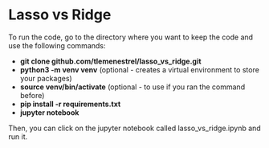 # Lasso vs Ridge

To run the code, go to the directory where you want to keep the code and use the following commands:

- **git clone github.com/tlemenestrel/lasso_vs_ridge.git** <br>
- **python3 -m venv venv** (optional - creates a virtual environment to store your packages) <br>
- **source venv/bin/activate** (optional - to use if you ran the command before) <br>
- **pip install -r requirements.txt** <br>
- **jupyter notebook** <br>

Then, you can click on the jupyter notebook called lasso_vs_ridge.ipynb and run it.
